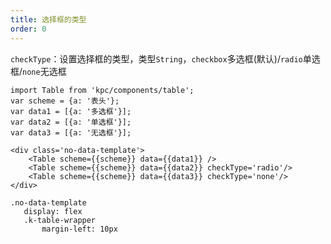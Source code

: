 ```yaml
---
title: 选择框的类型
order: 0
---
```


`checkType`：设置选择框的类型，类型`String`，`checkbox`多选框(默认)/`radio`单选框/`none`无选框

```vdt
import Table from 'kpc/components/table';
var scheme = {a: '表头'};
var data1 = [{a: '多选框'}];
var data2 = [{a: '单选框'}];
var data3 = [{a: '无选框'}];

<div class='no-data-template'>
    <Table scheme={{scheme}} data={{data1}} />
    <Table scheme={{scheme}} data={{data2}} checkType='radio'/>
    <Table scheme={{scheme}} data={{data3}} checkType='none'/>
</div>
```

```styl
.no-data-template
   display: flex
   .k-table-wrapper
       margin-left: 10px
```







